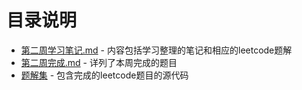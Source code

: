 # 目录说明

- [第二周学习笔记.md](https://github.com/dekeshile/algorithm010/tree/master/第二周学习笔记.md)     -    内容包括学习整理的笔记和相应的leetcode题解
- [第二周完成.md](https://github.com/dekeshile/algorithm010/tree/master/第二周完成.md)     -   详列了本周完成的题目
- [题解集](https://github.com/dekeshile/algorithm010/tree/master/题解集) - 包含完成的leetcode题目的源代码

